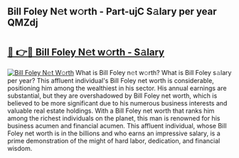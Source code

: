 ## Bill Foley N𝚎t w𝚘rth - Part-ujC S𝚊lary per year QMZdj

# <h2><a href="http://gc1hvue.nevu.top/?p=Bill+Foley">🔗 👉🔴 Bill Foley N𝚎t w𝚘rth - S𝚊lary</a></h2>

[![Bill Foley N𝚎t W𝚘rth](https://i.imgur.com/Oavwk0R.jpeg)](http://gc1hvue.nevu.top/?p=Bill+Foley)
What is Bill Foley n𝚎t w𝚘rth? What is Bill Foley s𝚊lary per year?
This affluent individual's Bill Foley net worth is considerable, positioning him among the wealthiest in his sector. His annual earnings are substantial, but they are overshadowed by Bill Foley net worth, which is believed to be more significant due to his numerous business interests and valuable real estate holdings. With a Bill Foley net worth that ranks him among the richest individuals on the planet, this man is renowned for his business acumen and financial acumen. This affluent individual, whose Bill Foley net worth is in the billions and who earns an impressive salary, is a prime demonstration of the might of hard labor, dedication, and financial wisdom.
